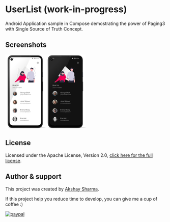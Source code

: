 # UserList (work-in-progress)
Android Application sample in Compose demostrating the power of Paging3 with Single Source of Truth Concept.

Screenshots
-----------
<img src="media/light.png" width="25%"/><img src="media/dark.png" width="25%"/>


License
-----------------
Licensed under the Apache License, Version 2.0, [click here for the full license](/LICENSE).

Author & support
-----------------
This project was created by [Akshay Sharma](https://akshay2211.github.io/).

If this project help you reduce time to develop, you can give me a cup of coffee :) 

[![paypal](https://www.paypalobjects.com/en_US/i/btn/btn_donateCC_LG.gif)](https://www.paypal.me/akshay2211)

